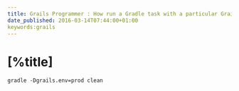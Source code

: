 ```yaml
---
title: Grails Programmer : How run a Gradle task with a particular Grails 3 environment?
date_published: 2016-03-14T07:44:00+01:00
keywords:grails
---
```


# [%title]

```
gradle -Dgrails.env=prod clean
```
